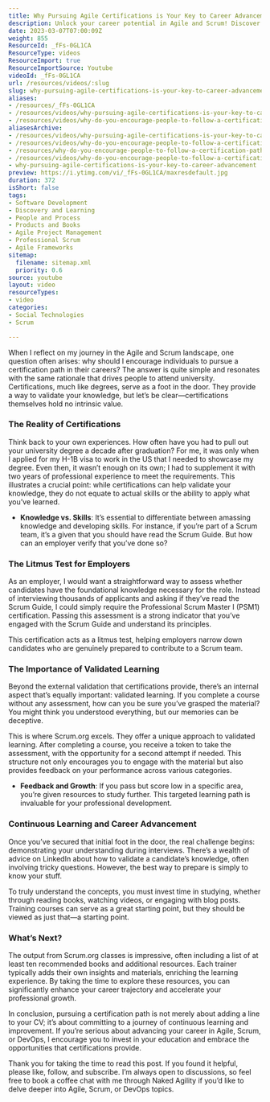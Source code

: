 ```yaml
---
title: Why Pursuing Agile Certifications is Your Key to Career Advancement
description: Unlock your career potential in Agile and Scrum! Discover why certifications matter, how they validate your skills, and the path to continuous learning.
date: 2023-03-07T07:00:09Z
weight: 855
ResourceId: _fFs-0GL1CA
ResourceType: videos
ResourceImport: true
ResourceImportSource: Youtube
videoId: _fFs-0GL1CA
url: /resources/videos/:slug
slug: why-pursuing-agile-certifications-is-your-key-to-career-advancement
aliases:
- /resources/_fFs-0GL1CA
- /resources/videos/why-pursuing-agile-certifications-is-your-key-to-career-advancement
- /resources/videos/why-do-you-encourage-people-to-follow-a-certification-path-in-their-career-journey
aliasesArchive:
- /resources/videos/why-pursuing-agile-certifications-is-your-key-to-career-advancement
- /resources/videos/why-do-you-encourage-people-to-follow-a-certification-path-in-their-career-journey-
- /resources/why-do-you-encourage-people-to-follow-a-certification-path-in-their-career-journey-
- /resources/videos/why-do-you-encourage-people-to-follow-a-certification-path-in-their-career-journey
- why-pursuing-agile-certifications-is-your-key-to-career-advancement
preview: https://i.ytimg.com/vi/_fFs-0GL1CA/maxresdefault.jpg
duration: 372
isShort: false
tags:
- Software Development
- Discovery and Learning
- People and Process
- Products and Books
- Agile Project Management
- Professional Scrum
- Agile Frameworks
sitemap:
  filename: sitemap.xml
  priority: 0.6
source: youtube
layout: video
resourceTypes:
- video
categories:
- Social Technologies
- Scrum

---
```

When I reflect on my journey in the Agile and Scrum landscape, one question often arises: why should I encourage individuals to pursue a certification path in their careers? The answer is quite simple and resonates with the same rationale that drives people to attend university. Certifications, much like degrees, serve as a foot in the door. They provide a way to validate your knowledge, but let’s be clear—certifications themselves hold no intrinsic value. 

### The Reality of Certifications

Think back to your own experiences. How often have you had to pull out your university degree a decade after graduation? For me, it was only when I applied for my H-1B visa to work in the US that I needed to showcase my degree. Even then, it wasn’t enough on its own; I had to supplement it with two years of professional experience to meet the requirements. This illustrates a crucial point: while certifications can help validate your knowledge, they do not equate to actual skills or the ability to apply what you’ve learned.

- **Knowledge vs. Skills**: It’s essential to differentiate between amassing knowledge and developing skills. For instance, if you’re part of a Scrum team, it’s a given that you should have read the Scrum Guide. But how can an employer verify that you’ve done so? 

### The Litmus Test for Employers

As an employer, I would want a straightforward way to assess whether candidates have the foundational knowledge necessary for the role. Instead of interviewing thousands of applicants and asking if they’ve read the Scrum Guide, I could simply require the Professional Scrum Master I (PSM1) certification. Passing this assessment is a strong indicator that you’ve engaged with the Scrum Guide and understand its principles. 

This certification acts as a litmus test, helping employers narrow down candidates who are genuinely prepared to contribute to a Scrum team. 

### The Importance of Validated Learning

Beyond the external validation that certifications provide, there’s an internal aspect that’s equally important: validated learning. If you complete a course without any assessment, how can you be sure you’ve grasped the material? You might think you understood everything, but our memories can be deceptive. 

This is where Scrum.org excels. They offer a unique approach to validated learning. After completing a course, you receive a token to take the assessment, with the opportunity for a second attempt if needed. This structure not only encourages you to engage with the material but also provides feedback on your performance across various categories. 

- **Feedback and Growth**: If you pass but score low in a specific area, you’re given resources to study further. This targeted learning path is invaluable for your professional development. 

### Continuous Learning and Career Advancement

Once you’ve secured that initial foot in the door, the real challenge begins: demonstrating your understanding during interviews. There’s a wealth of advice on LinkedIn about how to validate a candidate’s knowledge, often involving tricky questions. However, the best way to prepare is simply to know your stuff. 

To truly understand the concepts, you must invest time in studying, whether through reading books, watching videos, or engaging with blog posts. Training courses can serve as a great starting point, but they should be viewed as just that—a starting point. 

### What’s Next?

The output from Scrum.org classes is impressive, often including a list of at least ten recommended books and additional resources. Each trainer typically adds their own insights and materials, enriching the learning experience. By taking the time to explore these resources, you can significantly enhance your career trajectory and accelerate your professional growth.

In conclusion, pursuing a certification path is not merely about adding a line to your CV; it’s about committing to a journey of continuous learning and improvement. If you’re serious about advancing your career in Agile, Scrum, or DevOps, I encourage you to invest in your education and embrace the opportunities that certifications provide.

Thank you for taking the time to read this post. If you found it helpful, please like, follow, and subscribe. I’m always open to discussions, so feel free to book a coffee chat with me through Naked Agility if you’d like to delve deeper into Agile, Scrum, or DevOps topics.
